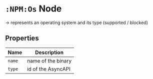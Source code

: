 # `:NPM:Os` Node  
  
-> represents an operating system and its type (supported / blocked)
  
  
## Properties  
  
| Name   | Description        |
| ------ | ------------------ |
| `name` | name of the binary |
| `type` | id of the AsyncAPI |
